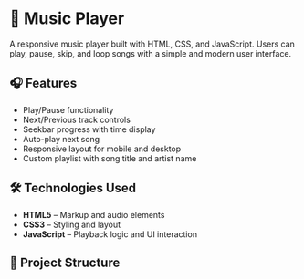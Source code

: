 
# 🎵 Music Player 

A responsive music player built with HTML, CSS, and JavaScript. Users can play, pause, skip, and loop songs with a simple and modern user interface.

## 🎧 Features

- Play/Pause functionality
- Next/Previous track controls
- Seekbar progress with time display
- Auto-play next song
- Responsive layout for mobile and desktop
- Custom playlist with song title and artist name

## 🛠️ Technologies Used

- **HTML5** – Markup and audio elements
- **CSS3** – Styling and layout
- **JavaScript** – Playback logic and UI interaction

## 📁 Project Structure

